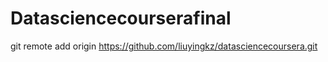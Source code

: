 # Datasciencecourserafinal
git remote add origin https://github.com/liuyingkz/datasciencecoursera.git

